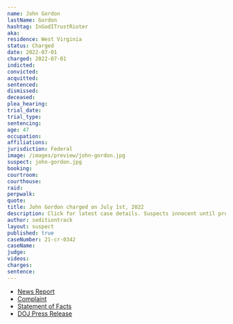 ```yaml
---
name: John Gordon
lastName: Gordon
hashtag: InGodITrustRioter
aka:
residence: West Virginia
status: Charged
date: 2022-07-01
charged: 2022-07-01
indicted:
convicted:
acquitted:
sentenced:
dismissed:
deceased:
plea_hearing:
trial_date:
trial_type:
sentencing:
age: 47
occupation:
affiliations:
jurisdiction: Federal
image: /images/preview/john-gordon.jpg
suspect: john-gordon.jpg
booking:
courtroom:
courthouse:
raid:
perpwalk:
quote:
title: John Gordon charged on July 1st, 2022
description: Click for latest case details. Suspects innocent until proven guilty.
author: seditiontrack
layout: suspect
published: true
caseNumber: 21-cr-0342
caseName:
judge:
videos:
charges:
sentence:
---
```

- [News Report](https://www.cbsnews.com/pittsburgh/news/west-virginia-man-charged-with-felony-in-us-capitol-riot/)
- [Complaint](https://www.justice.gov/usao-dc/case-multi-defendant/file/1518436/download)
- [Statement of Facts](https://www.justice.gov/usao-dc/case-multi-defendant/file/1518441/download)
- [DOJ Press Release](https://www.justice.gov/usao-dc/pr/west-virginia-man-arrested-actions-lower-west-terrace-during-jan-6-capitol-breach)
